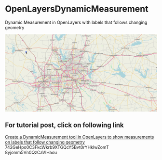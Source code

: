 # OpenLayersDynamicMeasurement
Dynamic Measurement in OpenLayers with labels that follows changing geometry

![Dynamic Measurement](OpenLayersDynamicMeasurement.gif)

## For tutorial post, click on following link<br/>
[Create a DynamicMeasurement tool in OpenLayers to show measurements on labels that follow changing geometry](https://spatial-dev.guru/2021/09/05/create-a-dynamicmeasurement-tool-in-openlayers-to-show-measurements-on-labels-that-follows-2/"")
742GeHpo0C3FkcWkrb9XTGQcY5Bvt0rYHkIwZomT
8yjomm5Vn0QzCaVIHaou

